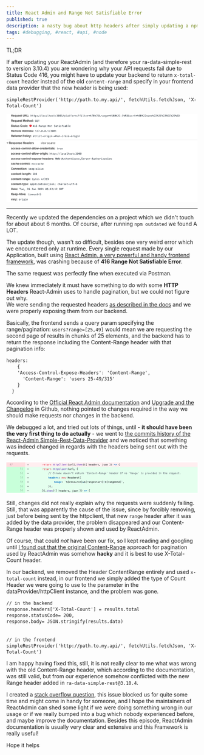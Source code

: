 ```yaml
---
title: React Admin and Range Not Satisfiable Error
published: true
description: a nasty bug about http headers after simply updating a npm dependency
tags: #debugging, #react, #api, #node
---
```


TL;DR

If after updating your ReactAdmin (and therefore your ra-data-simple-rest to version 3.10.4) you are wondering why your API requests fail due to Status Code 416, you might have to update your backend to return `x-total-count` header instead of the old `content-range` and specify in your frontend data provider that the new header is being used:


``` 
simpleRestProvider('http://path.to.my.api/', fetchUtils.fetchJson, 'X-Total-Count')
```

![416 Range not Satisfiable Error](./images/416error.png)

----  
Recently we updated the dependencies on a project which we didn't touch for about about 6 months.  Of course, after running `npm outdated` we found A LOT.

The update though, wasn't so difficult, besides one very weird error which we encountered only at runtime. 
Every single request made by our Application, built using [React Admin, a very powerful and handy frontend framework](https://marmelab.com/react-admin/), was crashing because of **416 Range Not Satisfiable Error**.

The same request was perfectly fine when executed via Postman.

We knew immediately it must have something to do with some **HTTP Headers** React-Admin uses to handle pagination, but we could not figure out why.  
We were sending the requested headers [as described in the docs](https://marmelab.com/react-admin/DataProviders.html#usage) and we were properly exposing them from our backend. 

Basically, the frontend sends a query param specifying the range/pagination:  `users?range=[25,49]` would mean we are requesting the second page of results in chunks of 25 elements, and the backend has to return the response including the Content-Range header with that pagination info:

```    {
headers: 
    {
    'Access-Control-Expose-Headers': 'Content-Range',
      'Content-Range': 'users 25-49/315'
    }
  }
```

According to the [Official React Admin documentation](https://marmelab.com/react-admin/Readme.html) and [Upgrade and the Changelog](https://github.com/marmelab/react-admin/blob/master/UPGRADE.md) in Github, nothing pointed to changes required in the way we should make requests nor changes in the backend.

We debugged a lot, and tried out lots of things, until - **it should have been the very first thing to do actually** - we went to [the commits history of the React-Admin Simple-Rest-Data-Provider](https://github.com/marmelab/react-admin/commit/4a60ffa26b5d63c129e7dc8f6c0d7223a9aaea9c#diff-486dddab295c10b1022194007b982aa4554c0a7bf0cd62dc747d991119a0b44e) and we noticed that something was indeed changed in regards with the headers being sent out with the requests.  

![ra-data-provider-commit](./images/ra-datea-provider-commit.png)

Still, changes did not really explain why the requests were suddenly failing.
Still, that was apparently the cause of the issue, since by forcibly removing, just before being sent by the httpclient, that new `range` header after it was added by the data provider, the problem disappeared and our Content-Range header was properly shown and used by ReactAdmin.  

Of course, that could _not_ have been our fix, so I kept reading and googling until [I found out that the original Content-Range](https://github.com/marmelab/react-admin/tree/master/packages/ra-data-simple-rest#note-about-content-range) approach for pagination used by ReactAdmin was somehow **hacky** and it is best to use X-Total-Count header.

In our backend, we removed the Header ContentRange entirely and used `x-total-count` instead, in our frontend we simply added the type of Count Header we were going to use to the parameter in the dataProvider/httpClient instance, and the problem was gone.


```
// in the backend
response.headers['X-Total-Count'] = results.total 
response.statusCode= 200,
response.body= JSON.stringify(results.data)


// in the frontend
simpleRestProvider('http://path.to.my.api/', fetchUtils.fetchJson, 'X-Total-Count')
```

I am happy having fixed this, still, it is not really clear to me what was wrong with the old Content-Range header, which according to the documentation, was still valid, but from our experience somehow conflicted with the new Range header added in `ra-data-simple-rest@3.10.4`.

I created a [stack overflow question](https://stackoverflow.com/questions/65901479/after-update-of-react-admin-simple-rest-data-provider-all-requests-return-416-ra), this issue blocked us for quite some time and might come in handy for someone, and I hope the maintainers of ReactAdmin can shed some light if we were doing something wrong in our usage or if we really bumped into a bug which nobody experienced before, and maybe improve the documentation.  Besides this episode, ReactAdmin documentation is usually very clear and extensive and this Framework is really useful!


Hope it helps